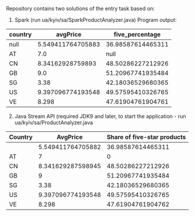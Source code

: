 Repository contains two solutions of the entry task based on: 

1) Spark (run ua/kyiv/sa/SparkProductAnalyzer.java)
Program output: 

|country|         avgPrice|  five_percentage|
|-------|-----------------|-----------------|
|   null|5.549411764705883|36.98587614465311|
|     AT|              7.0|             null|
|     CN| 8.34162928759893|48.50286227212926|
|     GB|              9.0|51.20967741935484|
|     SG|             3.38|42.18036529680365|
|     US|9.397096774193548|49.57595410326765|
|     VE|            8.298|47.61904761904761|

2) Java Stream API (required JDK9 and later, to start the application - run ua/kyiv/sa/ProductAnalyzer.java

| Country  |       AvgPrice     |  Share of five-star products |
|----------|--------------------|------------------------------|
|          |  5.549411764705882 |  36.98587614465311           |
|   AT     |                  7 |                  0           |
|   CN     |  8.341629287598945 |  48.50286227212926           |
|   GB     |                  9 |  51.20967741935484           |
|   SG     |               3.38 |  42.18036529680365           |
|   US     |  9.397096774193548 |  49.57595410326765           |
|   VE     |              8.298 |  47.61904761904762           |
